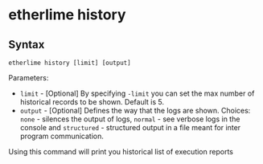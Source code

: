 etherlime history
=================

Syntax
------

    etherlime history [limit] [output]

Parameters:

-   `limit` - [Optional] By specifying `-limit` you can set the max
    number of historical records to be shown. Default is 5.
-   `output` - [Optional] Defines the way that the logs are shown.
    Choices: `none` - silences the output of logs, `normal` - see
    verbose logs in the console and `structured` - structured output in
    a file meant for inter program communication.

Using this command will print you historical list of execution reports
